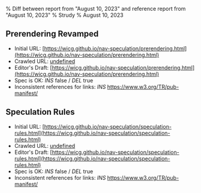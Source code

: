 % Diff between report from "August 10, 2023" and reference report from "August 10, 2023"
% Strudy
% August 10, 2023

## Prerendering Revamped

- Initial URL: [https://wicg.github.io/nav-speculation/prerendering.html](https://wicg.github.io/nav-speculation/prerendering.html)
- Crawled URL: [undefined](undefined)
- Editor's Draft: [https://wicg.github.io/nav-speculation/prerendering.html](https://wicg.github.io/nav-speculation/prerendering.html)
- Spec is OK: *INS* false / *DEL* true
- Inconsistent references for links: *INS* https://www.w3.org/TR/pub-manifest/


## Speculation Rules

- Initial URL: [https://wicg.github.io/nav-speculation/speculation-rules.html](https://wicg.github.io/nav-speculation/speculation-rules.html)
- Crawled URL: [undefined](undefined)
- Editor's Draft: [https://wicg.github.io/nav-speculation/speculation-rules.html](https://wicg.github.io/nav-speculation/speculation-rules.html)
- Spec is OK: *INS* false / *DEL* true
- Inconsistent references for links: *INS* https://www.w3.org/TR/pub-manifest/



